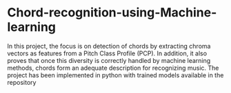 # Chord-recognition-using-Machine-learning
In this project, the focus is on detection of chords by extracting chroma vectors as features from a Pitch Class Profile (PCP). In addition, it also proves that once this diversity is correctly handled by machine learning methods, chords form an adequate description for recognizing music.
The project has been implemented in python with trained models available in the repository
